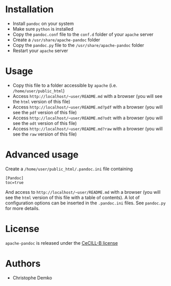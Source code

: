 Installation
============

 * Install `pandoc` on your system
 * Make sure `python` is installed
 * Copy the `pandoc.conf` file to the `conf.d` folder of your `apache` server
 * Create a `/usr/share/apache-pandoc` folder
 * Copy the `pandoc.py` file to the `/usr/share/apache-pandoc` folder
 * Restart your `apache` server

Usage
=====

 * Copy this file to a folder accessible by `apache` (i.e. `/home/user/public_html`)
 * Access `http://localhost/~user/README.md` with a browser (you will see the `html` version of this file)
 * Access `http://localhost/~user/README.md?pdf` with a browser (you will see the `pdf` version of this file)
 * Access `http://localhost/~user/README.md?odt` with a browser (you will see the `odt` version of this file)
 * Access `http://localhost/~user/README.md?raw` with a browser (you will see the `raw` version of this file)

Advanced usage
==============
Create a `/home/user/public_html/.pandoc.ini` file containing

    [Pandoc]
    toc=true

And access to `http://localhost/~user/README.md` with a browser (you will see the `html` version of this file with a table of contents). A lot of configuration options can be inserted in the `.pandoc.ini` files. See `pandoc.py` for more details.

License
=======
`apache-pandoc` is released under the [CeCILL-B license](http://www.cecill.info/licences/Licence_CeCILL-B_V1-en.html)
 
 
Authors
=======
 * Christophe Demko
